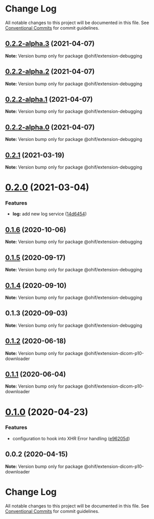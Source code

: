 # Change Log

All notable changes to this project will be documented in this file.
See [Conventional Commits](https://conventionalcommits.org) for commit guidelines.

## [0.2.2-alpha.3](https://github.com/OHIF/Viewers/compare/@ohif/extension-debugging@0.2.1...@ohif/extension-debugging@0.2.2-alpha.3) (2021-04-07)

**Note:** Version bump only for package @ohif/extension-debugging





## [0.2.2-alpha.2](https://github.com/OHIF/Viewers/compare/@ohif/extension-debugging@0.2.1...@ohif/extension-debugging@0.2.2-alpha.2) (2021-04-07)

**Note:** Version bump only for package @ohif/extension-debugging





## [0.2.2-alpha.1](https://github.com/OHIF/Viewers/compare/@ohif/extension-debugging@0.2.1...@ohif/extension-debugging@0.2.2-alpha.1) (2021-04-07)

**Note:** Version bump only for package @ohif/extension-debugging





## [0.2.2-alpha.0](https://github.com/OHIF/Viewers/compare/@ohif/extension-debugging@0.2.1...@ohif/extension-debugging@0.2.2-alpha.0) (2021-04-07)

**Note:** Version bump only for package @ohif/extension-debugging






## [0.2.1](https://github.com/OHIF/Viewers/compare/@ohif/extension-debugging@0.2.0...@ohif/extension-debugging@0.2.1) (2021-03-19)

**Note:** Version bump only for package @ohif/extension-debugging





# [0.2.0](https://github.com/OHIF/Viewers/compare/@ohif/extension-debugging@0.1.6...@ohif/extension-debugging@0.2.0) (2021-03-04)


### Features

* **log:** add new log service ([14d6454](https://github.com/OHIF/Viewers/commit/14d6454eafaa2ccb50e133c2945c9558052ea27e))





## [0.1.6](https://github.com/OHIF/Viewers/compare/@ohif/extension-debugging@0.1.5...@ohif/extension-debugging@0.1.6) (2020-10-06)

**Note:** Version bump only for package @ohif/extension-debugging





## [0.1.5](https://github.com/OHIF/Viewers/compare/@ohif/extension-debugging@0.1.4...@ohif/extension-debugging@0.1.5) (2020-09-17)

**Note:** Version bump only for package @ohif/extension-debugging





## [0.1.4](https://github.com/OHIF/Viewers/compare/@ohif/extension-debugging@0.1.3...@ohif/extension-debugging@0.1.4) (2020-09-10)

**Note:** Version bump only for package @ohif/extension-debugging





## 0.1.3 (2020-09-03)

**Note:** Version bump only for package @ohif/extension-debugging





## [0.1.2](https://github.com/OHIF/Viewers/compare/@ohif/extension-dicom-p10-downloader@0.1.1...@ohif/extension-dicom-p10-downloader@0.1.2) (2020-06-18)

**Note:** Version bump only for package @ohif/extension-dicom-p10-downloader





## [0.1.1](https://github.com/OHIF/Viewers/compare/@ohif/extension-dicom-p10-downloader@0.1.0...@ohif/extension-dicom-p10-downloader@0.1.1) (2020-06-04)

**Note:** Version bump only for package @ohif/extension-dicom-p10-downloader





# [0.1.0](https://github.com/OHIF/Viewers/compare/@ohif/extension-dicom-p10-downloader@0.0.2...@ohif/extension-dicom-p10-downloader@0.1.0) (2020-04-23)


### Features

* configuration to hook into XHR Error handling ([e96205d](https://github.com/OHIF/Viewers/commit/e96205de35e5bec14dc8a9a8509db3dd4e6ecdb6))





## 0.0.2 (2020-04-15)

**Note:** Version bump only for package @ohif/extension-dicom-p10-downloader





# Change Log

All notable changes to this project will be documented in this file. See
[Conventional Commits](https://conventionalcommits.org) for commit guidelines.
